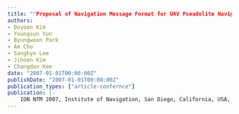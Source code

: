 ```yaml
---
title: ""Proposal of Navigation Message Format for UAV Pseudolite Navigation System""
authors:
- Doyoon Kim
- Youngsun Yun
- Byungwoon Park
- Am Cho
- Sanghyo Lee
- Jihoon Kim
- Changdon Kee
date: "2007-01-01T00:00:00Z"
publishDate: "2007-01-01T00:00:00Z"
publication_types: ["article-confernce"]
publication: |-
    ION NTM 2007, Institute of Navigation, San Diego, California, USA, January, 2007
---
```

